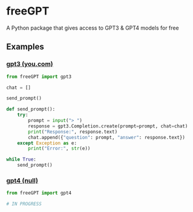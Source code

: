 # freeGPT
A Python package that gives access to GPT3 &amp; GPT4 models for free
## Examples
### [gpt3 (you.com)](https://you.com)
```python
from freeGPT import gpt3

chat = []

send_prompt()

def send_prompt():
    try:
        prompt = input("> ")
        response = gpt3.Completion.create(prompt=prompt, chat=chat)
        print("Response:", response.text)
        chat.append({"question": prompt, "answer": response.text})
    except Exception as e:
        print("Error:", str(e))

while True:
    send_prompt()
```
### [gpt4 (null)](null)
```python
from freeGPT import gpt4

# IN PROGRESS
```
